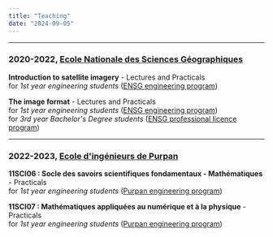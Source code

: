 ```yaml
---
title: "Teaching"
date: "2024-09-05"
---
```


-----------------

### 2020-2022, [Ecole Nationale des Sciences Géographiques](https://www.ensg.eu/?lang=en)

**Introduction to satellite imagery** - Lectures and Practicals\
for *1st year engineering students* ([ENSG engineering program](https://www.ensg.eu/Academic-Programs-engineer))

**The image format** - Lectures and Practicals\
for *1st year engineering students* ([ENSG engineering program](https://www.ensg.eu/Academic-Programs-engineer))\
for *3rd year Bachelor's Degree students* ([ENSG professional licence program](https://www.ensg.eu/Academic-Program-Professional-Licence))

-----------------

### 2022-2023, [Ecole d'ingénieurs de Purpan](https://www.purpan.fr/en/)

**11SCI06 : Socle des savoirs scientifiques fondamentaux - Mathématiques** - Practicals\
for *1st year engineering students* ([Purpan engineering program](https://www.purpan.fr/formations/ingenieur/))

**11SCI07 : Mathématiques appliquées au numérique et à la physique** - Practicals\
for *1st year engineering students* ([Purpan engineering program](https://www.purpan.fr/formations/ingenieur/))
